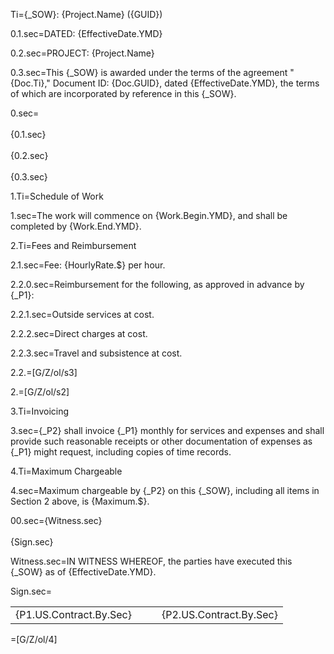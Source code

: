 Ti={_SOW}: {Project.Name} ({GUID})

0.1.sec=DATED: {EffectiveDate.YMD}

0.2.sec=PROJECT: {Project.Name}

0.3.sec=This {_SOW} is awarded under the terms of the agreement "{Doc.Ti}," Document ID: {Doc.GUID}, dated {EffectiveDate.YMD}, the terms of which are incorporated by reference in this {_SOW}.

0.sec=<br><br>{0.1.sec}<br><br>{0.2.sec}<br><br>{0.3.sec}

1.Ti=Schedule of Work

1.sec=The work will commence on {Work.Begin.YMD}, and shall be completed by {Work.End.YMD}.

2.Ti=Fees and Reimbursement

2.1.sec=Fee: {HourlyRate.$} per hour. 

2.2.0.sec=Reimbursement for the following, as approved in advance by {_P1}:

2.2.1.sec=Outside services at cost.

2.2.2.sec=Direct charges at cost.

2.2.3.sec=Travel and subsistence at cost.

2.2.=[G/Z/ol/s3]

2.=[G/Z/ol/s2]

3.Ti=Invoicing

3.sec={_P2} shall invoice {_P1} monthly for services and expenses and shall provide such reasonable receipts or other documentation of expenses as {_P1} might request, including copies of time records.

4.Ti=Maximum Chargeable

4.sec=Maximum chargeable by {_P2} on this {_SOW}, including all items in Section 2 above, is {Maximum.$}.

00.sec={Witness.sec}<br><br>{Sign.sec}

Witness.sec=IN WITNESS WHEREOF, the parties have executed this {_SOW} as of {EffectiveDate.YMD}.

Sign.sec=<table border=0><tr><td>{P1.US.Contract.By.Sec}</td><td> &emsp; </td><td>{P2.US.Contract.By.Sec}</td></tr></table>

=[G/Z/ol/4]